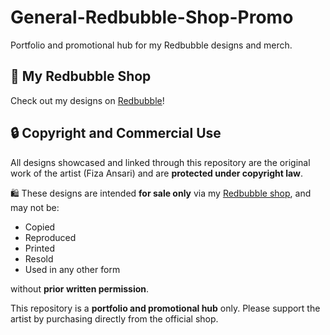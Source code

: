 # General-Redbubble-Shop-Promo
Portfolio and promotional hub for my Redbubble designs and merch.


## 🎨 My Redbubble Shop
Check out my designs on [Redbubble](https://fizz-script.redbubble.com)!


## 🔒 Copyright and Commercial Use

All designs showcased and linked through this repository are the original work of the artist (Fiza Ansari) and are **protected under copyright law**.

🛍️ These designs are intended **for sale only** via my [Redbubble shop](https://fizz-script.redbubble.com), and may not be:
- Copied
- Reproduced
- Printed
- Resold
- Used in any other form

without **prior written permission**.

This repository is a **portfolio and promotional hub** only. Please support the artist by purchasing directly from the official shop.
